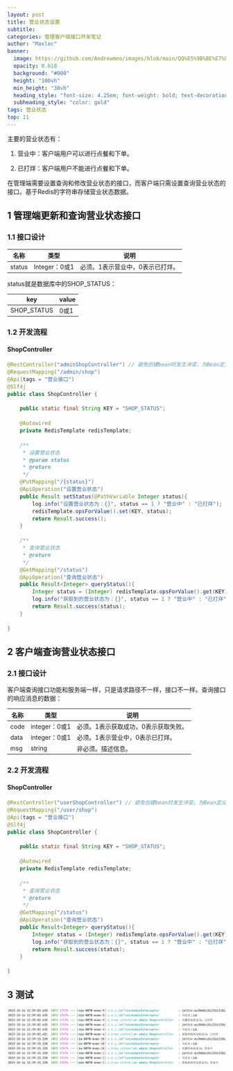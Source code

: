 ```yaml
---
layout: post
title: 营业状态设置
subtitle: 
categories: 管理客户端接口开发笔记
author: "Maxlec"
banner:
  image: https://github.com/Andrewmeo/images/blob/main/QQ%E5%9B%BE%E7%89%8720230504160139.jpg?raw=true
  opacity: 0.618
  background: "#000"
  height: "100vh"
  min_height: "38vh"
  heading_style: "font-size: 4.25em; font-weight: bold; text-decoration: underline"
  subheading_style: "color: gold"
tags: 营业状态
top: 11
---
```


主要的营业状态有：

1. 营业中：客户端用户可以进行点餐和下单。

2. 已打烊：客户端用户不能进行点餐和下单。

在管理端需要设置查询和修改营业状态的接口，而客户端只需设置查询营业状态的接口。基于Redis的字符串存储营业状态数据。

## 1 管理端更新和查询营业状态接口

### 1.1 接口设计

| 名称   | 类型          | 说明                             |
| ------ | ------------- | -------------------------------- |
| status | Integer：0或1 | 必须。1表示营业中，0表示已打烊。 |

status就是数据库中的SHOP_STATUS：

| key         | value |
| ----------- | ----- |
| SHOP_STATUS | 0或1  |

### 1.2 开发流程

#### ShopController

```java
@RestController("adminShopController") // 避免创建bean时发生冲突，为Bean定义name
@RequestMapping("/admin/shop")
@Api(tags = "营业接口")
@Slf4j
public class ShopController {

    public static final String KEY = "SHOP_STATUS";

    @Autowired
    private RedisTemplate redisTemplate;

    /**
     * 设置营业状态
     * @param status
     * @return
     */
    @PutMapping("/{status}")
    @ApiOperation("设置营业状态")
    public Result setStatus(@PathVariable Integer status){
        log.info("设置营业状态为：{}", status == 1 ? "营业中" : "已打烊");
        redisTemplate.opsForValue().set(KEY, status);
        return Result.success();
    }

    /**
     * 查询营业状态
     * @return
     */
    @GetMapping("/status")
    @ApiOperation("查询营业状态")
    public Result<Integer> queryStatus(){
        Integer status = (Integer) redisTemplate.opsForValue().get(KEY);
        log.info("获取到的营业状态为：{}", status == 1 ? "营业中" : "已打烊");
        return Result.success(status);
    }

}
```

## 2 客户端查询营业状态接口

### 2.1 接口设计

客户端查询接口功能和服务端一样，只是请求路径不一样，接口不一样。查询接口的响应消息的数据：

| 名称 | 类型          | 说明                                 |
| ---- | ------------- | ------------------------------------ |
| code | integer：0或1 | 必须。1表示获取成功，0表示获取失败。 |
| data | integer：0或1 | 必须。1表示营业中，0表示已打烊。     |
| msg  | string        | 非必须。描述信息。                   |

### 2.2 开发流程

#### ShopController

```java
@RestController("userShopController") // 避免创建bean时发生冲突，为Bean定义name
@RequestMapping("/user/shop")
@Api(tags = "营业接口")
@Slf4j
public class ShopController {

    public static final String KEY = "SHOP_STATUS";

    @Autowired
    private RedisTemplate redisTemplate;

    /**
     * 查询营业状态
     * @return
     */
    @GetMapping("/status")
    @ApiOperation("查询营业状态")
    public Result<Integer> queryStatus(){
        Integer status = (Integer) redisTemplate.opsForValue().get(KEY);
        log.info("获取到的营业状态为：{}", status == 1 ? "营业中" : "已打烊");
        return Result.success(status);
    }

}
```

## 3 测试

![](https://github.com/Andrewmeo/images/blob/main/image-20231016124543699.png?raw=true)